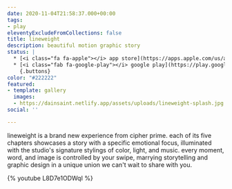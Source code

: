 ```yaml
---
date: 2020-11-04T21:58:37.000+00:00
tags:
- play
eleventyExcludeFromCollections: false
title: lineweight
description: beautiful motion graphic story
status: |
  * [<i class="fa fa-apple"></i> app store](https://apps.apple.com/us/app/lineweight/id1415191501)
  * [<i class="fab fa-google-play"></i> google play](https://play.google.com/store/apps/details?id=com.thelabel.android.lineweight)
    {.buttons}
color: "#222222"
featured:
- template: gallery
  images:
  - https://dainsaint.netlify.app/assets/uploads/lineweight-splash.jpg
social: ''

---
```

lineweight is a brand new experience from cipher prime. each of its five chapters showcases a story with a specific emotional focus, illuminated with the studio's signature stylings of color, light, and music. every moment, word, and image is controlled by your swipe, marrying storytelling and graphic design in a unique union we can't wait to share with you.

{% youtube L8D7e1ODWqI %}
